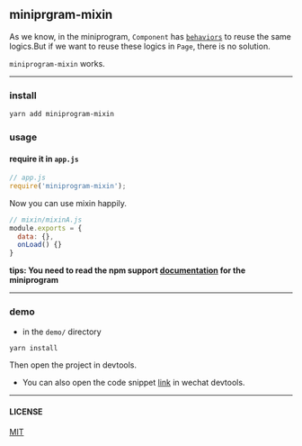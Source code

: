 ## miniprgram-mixin

As we know, in the miniprogram, `Component` has [`behaviors`](https://developers.weixin.qq.com/miniprogram/dev/framework/custom-component/behaviors.html) to reuse the same logics.But if we want to reuse these logics in `Page`, there is no solution.

`miniprogram-mixin` works.

---

### install

```bash
yarn add miniprogram-mixin
```

### usage

#### require it in `app.js`

```js
// app.js
require('miniprogram-mixin');
```

Now you can use mixin happily.

```js
// mixin/mixinA.js
module.exports = {
  data: {},
  onLoad() {}
}
```

**tips: You need to read the npm support [documentation](https://developers.weixin.qq.com/miniprogram/dev/devtools/npm.html) for the miniprogram**

---

### demo

- in the `demo/` directory

```bash
yarn install
```

Then open the project in devtools.

- You can also open the code snippet [link](https://developers.weixin.qq.com/s/gcfqzZm87lbW) in wechat devtools.

---

#### LICENSE

[MIT](./LICENSE)